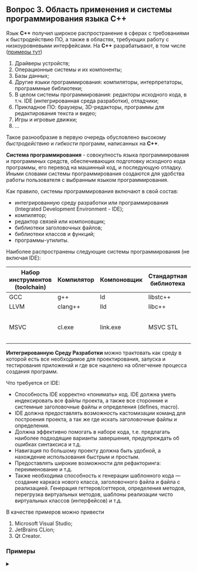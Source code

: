 ## Вопрос 3. Область применения и системы программирования языка С++

Язык **С++** получил широкое распространение в сферах с требованиями к быстродействию ПО, а также в областях, требующих работу с низкоуровневыми интерфейсами. На **С++** разрабатывают, в том числе ([примеры тут](#примеры))
1) Драйверы устройств;
2) Операционные системы и их компоненты;
3) Базы данных;
4) Другие языки программирования: компиляторы, интерпретаторы, программные библиотеки;
5) В целом системы программирования: редакторы исходного кода, в т.ч. IDE (интегрированная среда разработки), отладчики;
6) Прикладное ПО: браузеры, 3D-редакторы, программы для редактирования текста и видео;
7) Игры и игровые движки;
8) ...

Такое разнообразие в первую очередь обусловлено высокому *быстродействию* и *гибкости* программ, написанных на **С++**.

**Система программирования** - совокупность языка программирования и программных средств, обеспечивающих подготовку исходного кода программы, его перевод на машинный код, и последующую отладку. Иными словами системы программирования создаются для удобства работы пользователя с выбранным языком программирования.

Как правило, системы программирования включают в свой состав:
- интегрированную среду разработки или программирования (Integrated Development Environment - IDE);
- компилятор;
- редактор связей или компоновщик;
- библиотеки заголовочных файлов;
- библиотеки классов и функций;
- программы-утилиты.

Наиболее распространены следующие системы программирования (не включая IDE):

| Набор инструментов (toolchain) | Компилятор | Компоновщик | Стандартная библиотека | Отладчик                       |
| ------------------------------ | ---------- | ----------- | ---------------------- | ------------------------------ |
| GСС                            | g++        | ld          | libstc++               | gdb                            |
| LLVM                           | clang++    | lld         | libc++                 | lldb                           |
| MSVC                           | cl.exe     | link.exe    | MSVC STL               | Visual Studio Windows Debugger |

**Интегрированную Среду Разработки** можно трактовать как среду в которой есть все необходимое для проектирования, запуска и тестирования приложений и где все нацелено на облегчение процесса создания программ. 

Что требуется от IDE:
- Способность IDE корректно «понимать» код. IDE должна уметь индексировать все файлы проекта, а также все сторонние и системные заголовочные файлы и определения (defines, macro).
- IDE должна предоставлять возможность кастомизации команд для построения проекта, а так же где искать заголовочные файлы и определения.
- Должна эффективно помогать в наборе кода, т.е. предлагать наиболее подходящие варианты завершения, предупреждать об ошибках синтаксиса и т.д.
- Навигация по большому проекту должна быть удобной, а нахождение использования быстрым и простым.
- Предоставлять широкие возможности для рефакторинга: переименование и т.д.
- Также необходима способность к генерации шаблонного кода — создание каркаса нового класса, заголовочного файла и файла с реализацией. Генерация геттеров/сеттеров, определения методов, перегрузка виртуальных методов, шаблоны реализации чисто виртуальных классов (интерфейсов) и т.д.

В качестве примеров можно привести
1) Microsoft Visual Studio;
2) JetBrains CLion;
3) Qt Creator.

### Примеры
<details>
<summary></summary>

1) Драйверы в Windows;
2) Ядра ОС обычно не пишут на С++, а вот API и драйверы - могут. Например, Windows;
3) MySQL, свободная реляционная БД;
4) LLVM - библиотека и программная платформа для написания языков программирования - сама написана на С и С++;
5) VisualStudio разрабатывается на C# и C++;
6) Mozilla Firefox и Google Chrome, Blender, LibreOffice, Premiere Pro
7) Unreal Engine, Unity, Godot - все это на С++
8) ...
</details>